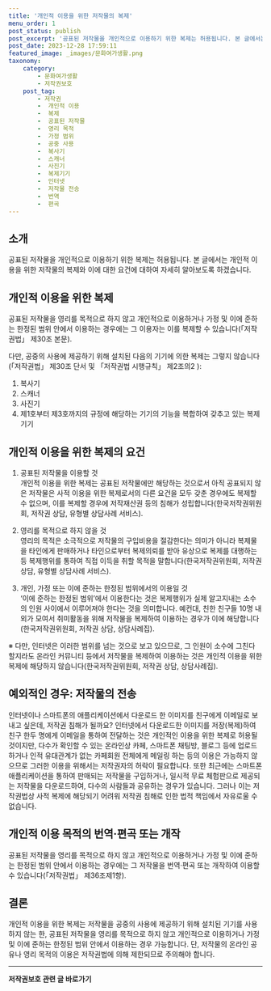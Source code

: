 ```yaml
---
title: '개인적 이용을 위한 저작물의 복제'
menu_order: 1
post_status: publish
post_excerpt: '공표된 저작물을 개인적으로 이용하기 위한 복제는 허용됩니다. 본 글에서는 개인적 이용을 위한 저작물의 복제와 이에 대한 요건에 대하여 자세히 알아보도록 하겠습니다.'
post_date: 2023-12-28 17:59:11
featured_image: _images/문화여가생활.png
taxonomy:
    category:
        - 문화여가생활
        - 저작권보호
    post_tag:
        - 저작권
        -  개인적 이용
        -  복제
        -  공표된 저작물
        -  영리 목적
        -  가정 범위
        -  공중 사용
        -  복사기
        -  스캐너
        -  사진기
        -  복제기기
        -  인터넷
        -  저작물 전송
        -  번역
        -  편곡
---
```



## 소개

공표된 저작물을 개인적으로 이용하기 위한 복제는 허용됩니다. 본 글에서는 개인적 이용을 위한 저작물의 복제와 이에 대한 요건에 대하여 자세히 알아보도록 하겠습니다.

## 개인적 이용을 위한 복제

공표된 저작물을 영리를 목적으로 하지 않고 개인적으로 이용하거나 가정 및 이에 준하는 한정된 범위 안에서 이용하는 경우에는 그 이용자는 이를 복제할 수 있습니다(「저작권법」 제30조 본문).

다만, 공중의 사용에 제공하기 위해 설치된 다음의 기기에 의한 복제는 그렇지 않습니다(「저작권법」 제30조 단서 및 「저작권법 시행규칙」 제2조의2 ):

1. 복사기
2. 스캐너
3. 사진기
4. 제1호부터 제3호까지의 규정에 해당하는 기기의 기능을 복합하여 갖추고 있는 복제기기

## 개인적 이용을 위한 복제의 요건

1. 공표된 저작물을 이용할 것  
개인적 이용을 위한 복제는 공표된 저작물에만 해당하는 것으로서 아직 공표되지 않은 저작물은 사적 이용을 위한 복제로서의 다른 요건을 모두 갖춘 경우에도 복제할 수 없으며, 이를 복제할 경우에 저작재산권 등의 침해가 성립합니다(한국저작권위원회, 저작권 상담, 유형별 상담사례 서비스).

2. 영리를 목적으로 하지 않을 것  
영리의 목적은 소극적으로 저작물의 구입비용을 절감한다는 의미가 아니라 복제물을 타인에게 판매하거나 타인으로부터 복제의뢰를 받아 유상으로 복제를 대행하는 등 복제행위를 통하여 직접 이득을 취할 목적을 말합니다(한국저작권위원회, 저작권 상담, 유형별 상담사례 서비스).

3. 개인, 가정 또는 이에 준하는 한정된 범위에서의 이용일 것  
‘이에 준하는 한정된 범위’에서 이용한다는 것은 복제행위가 실제 알고지내는 소수의 인원 사이에서 이루어져야 한다는 것을 의미합니다. 예컨대, 친한 친구들 10명 내외가 모여서 취미활동을 위해 저작물을 복제하여 이용하는 경우가 이에 해당합니다(한국저작권위원회, 저작권 상담, 상담사례집).

※ 다만, 인터넷은 이러한 범위를 넘는 것으로 보고 있으므로, 그 인원이 소수에 그친다 할지라도 온라인 커뮤니티 등에서 저작물을 복제하여 이용하는 것은 개인적 이용을 위한 복제에 해당하지 않습니다(한국저작권위원회, 저작권 상담, 상담사례집).

## 예외적인 경우: 저작물의 전송

인터넷이나 스마트폰의 애플리케이션에서 다운로드 한 이미지를 친구에게 이메일로 보내고 싶은데, 저작권 침해가 될까요? 인터넷에서 다운로드한 이미지를 저장(복제)하여 친구 한두 명에게 이메일을 통하여 전달하는 것은 개인적인 이용을 위한 복제로 허용될 것이지만, 다수가 확인할 수 있는 온라인상 카페, 스마트폰 채팅방, 블로그 등에 업로드 하거나 인적 유대관계가 없는 카페회원 전체에게 메일링 하는 등의 이용은 가능하지 않으므로 그러한 이용을 위해서는 저작권자의 허락이 필요합니다.
또한 최근에는 스마트폰 애플리케이션을 통하여 판매되는 저작물을 구입하거나, 일시적 무료 체험판으로 제공되는 저작물을 다운로드하여, 다수의 사람들과 공유하는 경우가 있습니다. 그러나 이는 저작권법상 사적 복제에 해당되기 어려워 저작권 침해로 인한 법적 책임에서 자유로울 수 없습니다.

## 개인적 이용 목적의 번역·편곡 또는 개작

공표된 저작물을 영리를 목적으로 하지 않고 개인적으로 이용하거나 가정 및 이에 준하는 한정된 범위 안에서 이용하는 경우에는 그 저작물을 번역·편곡 또는 개작하여 이용할 수 있습니다(「저작권법」 제36조제1항).

## 결론

개인적 이용을 위한 복제는 저작물을 공중의 사용에 제공하기 위해 설치된 기기를 사용하지 않는 한, 공표된 저작물을 영리를 목적으로 하지 않고 개인적으로 이용하거나 가정 및 이에 준하는 한정된 범위 안에서 이용하는 경우 가능합니다. 단, 저작물의 온라인 공유나 영리 목적의 이용은 저작권법에 의해 제한되므로 주의해야 합니다.


<!-- wp:separator -->
<hr class="wp-block-separator has-alpha-channel-opacity"/>
<!-- /wp:separator -->

<!-- wp:group {"backgroundColor":"base","layout":{"type":"constrained"}} -->
<div class="wp-block-group has-base-background-color has-background"><!-- wp:paragraph {"align":"center","fontSize":"medium"} -->
<p class="has-text-align-center has-large-font-size"><strong>저작권보호 관련 글 바로가기</strong></p>
<!-- /wp:paragraph -->


<!-- wp:latest-posts
{"categories":[{"id":14799,"count":19,"description":"","link":"https://uknowlaw.com/category/%ec%a0%80%ec%9e%91%ea%b6%8c%eb%b3%b4%ed%98%b8/","name":"저작권보호","slug":"저작권보호","taxonomy":"category","parent":0,"meta":[],"_links":{"self":[{"href":"https://uknowlaw.com/wp-json/wp/v2/categories/14799"}],"collection":[{"href":"https://uknowlaw.com/wp-json/wp/v2/categories"}],"about":[{"href":"https://uknowlaw.com/wp-json/wp/v2/taxonomies/category"}],"wp:post_type":[{"href":"https://uknowlaw.com/wp-json/wp/v2/posts?categories=14799"}],"curies":[{"name":"wp","href":"https://api.w.org/{rel}","templated":true}]}}],"postsToShow":100,"excerptLength":28,"postLayout":"grid","columns":2,"featuredImageAlign":"left","featuredImageSizeSlug":"large","fontSize":"small"} /--></div>
<!-- /wp:group -->